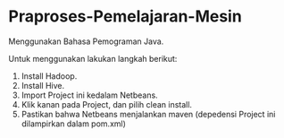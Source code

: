# Praproses-Pemelajaran-Mesin

Menggunakan Bahasa Pemograman Java.

Untuk menggunakan lakukan langkah berikut:
1. Install Hadoop.
2. Install Hive.
3. Import Project ini kedalam Netbeans.
4. Klik kanan pada Project, dan pilih clean install. 
5. Pastikan bahwa Netbeans menjalankan maven (depedensi Project ini dilampirkan dalam pom.xml)
